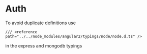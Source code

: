 Auth
====

To avoid duplicate definitions use
```
/// <reference path="../../node_modules/angular2/typings/node/node.d.ts" />
```
in the express and mongodb typings
